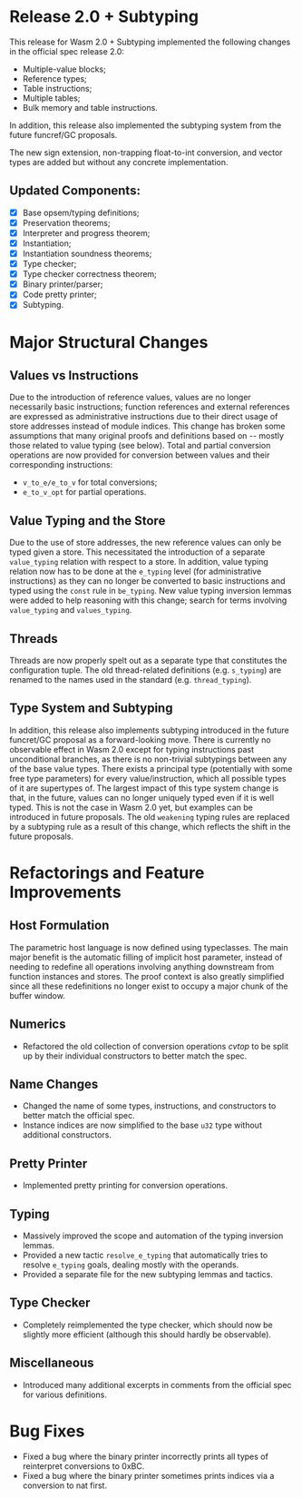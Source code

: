 # Release 2.0 + Subtyping

This release for Wasm 2.0 + Subtyping implemented the following changes in the official spec release 2.0:
- Multiple-value blocks;
- Reference types;
- Table instructions;
- Multiple tables;
- Bulk memory and table instructions.

In addition, this release also implemented the subtyping system from the future funcref/GC proposals.

The new sign extension, non-trapping float-to-int conversion, and vector types are added but without any concrete implementation.

## Updated Components:
- [x] Base opsem/typing definitions;
- [x] Preservation theorems;
- [x] Interpreter and progress theorem;
- [x] Instantiation;
- [x] Instantiation soundness theorems;
- [x] Type checker;
- [x] Type checker correctness theorem;
- [x] Binary printer/parser;
- [x] Code pretty printer;
- [x] Subtyping.

# Major Structural Changes

## Values vs Instructions
Due to the introduction of reference values, values are no longer necessarily basic instructions; function references and external references are expressed as administrative instructions due to their direct usage of store addresses instead of module indices. This change has broken some assumptions that many original proofs and definitions based on -- mostly those related to value typing (see below). 
Total and partial conversion operations are now provided for conversion between values and their corresponding instructions:
- `v_to_e/e_to_v` for total conversions;
- `e_to_v_opt` for partial operations.

## Value Typing and the Store
Due to the use of store addresses, the new reference values can only be typed given a store. This necessitated the introduction
of a separate `value_typing` relation with respect to a store. In addition, value typing relation now has to be done at the
`e_typing` level (for administrative instructions) as they can no longer be converted to basic instructions and typed using the `const` rule in `be_typing`. New value typing inversion lemmas were added to help reasoning with this change; search for terms involving `value_typing` and `values_typing`.

## Threads
Threads are now properly spelt out as a separate type that constitutes the configuration tuple. The old thread-related definitions (e.g. `s_typing`) are renamed to the names used in the standard (e.g. `thread_typing`).

## Type System and Subtyping
In addition, this release also implements subtyping introduced in the future funcret/GC proposal as a forward-looking move. There is currently no observable effect in Wasm 2.0 except for typing instructions past unconditional branches, as there is no non-trivial subtypings between any of the base value types. There exists a principal type (potentially with some free type parameters) for every value/instruction, which all possible types of it are supertypes of.
The largest impact of this type system change is that, in the future, values can no longer uniquely typed even if it is well typed. This is not the case in Wasm 2.0 yet, but examples can be introduced in future proposals.
The old `weakening` typing rules are replaced by a subtyping rule as a result of this change, which reflects the shift in the future proposals.

# Refactorings and Feature Improvements

## Host Formulation
The parametric host language is now defined using typeclasses. 
The main major benefit is the automatic filling of implicit host parameter, instead of needing to redefine all operations involving anything downstream from function instances and stores. The proof context is also greatly simplified since all these redefinitions no longer exist to occupy a major chunk of the buffer window.

## Numerics
- Refactored the old collection of conversion operations *cvtop* to be split up by their individual constructors to better match the spec.

## Name Changes
- Changed the name of some types, instructions, and constructors to better match the official spec.
- Instance indices are now simplified to the base `u32` type without additional constructors.

## Pretty Printer
- Implemented pretty printing for conversion operations.

## Typing
- Massively improved the scope and automation of the typing inversion lemmas.
- Provided a new tactic `resolve_e_typing` that automatically tries to resolve `e_typing` goals, dealing mostly with the operands.
- Provided a separate file for the new subtyping lemmas and tactics.

## Type Checker
- Completely reimplemented the type checker, which should now be slightly more efficient (although this should hardly be observable).

## Miscellaneous
- Introduced many additional excerpts in comments from the official spec for various definitions.

# Bug Fixes
- Fixed a bug where the binary printer incorrectly prints all types of reinterpret conversions to 0xBC.
- Fixed a bug where the binary printer sometimes prints indices via a conversion to nat first.
